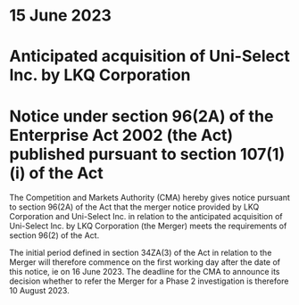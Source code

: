 # 15 June 2023

# Anticipated acquisition of Uni-Select Inc. by LKQ Corporation

# Notice under section 96(2A) of the Enterprise Act 2002 (the Act) published pursuant to section 107(1)(i) of the Act

The Competition and Markets Authority (CMA) hereby gives notice pursuant to section 96(2A) of the Act that the merger notice provided by LKQ Corporation and Uni-Select Inc. in relation to the anticipated acquisition of Uni-Select Inc. by LKQ Corporation (the Merger) meets the requirements of section 96(2) of the Act.

The initial period defined in section 34ZA(3) of the Act in relation to the Merger will therefore commence on the first working day after the date of this notice, ie on 16 June 2023. The deadline for the CMA to announce its decision whether to refer the Merger for a Phase 2 investigation is therefore 10 August 2023.